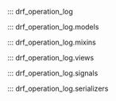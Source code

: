::: drf_operation_log

::: drf_operation_log.models

::: drf_operation_log.mixins

::: drf_operation_log.views

::: drf_operation_log.signals

::: drf_operation_log.serializers
